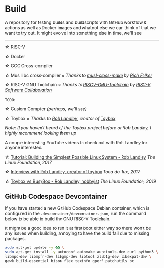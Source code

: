 # Build
A repository for testing builds and buildscripts with GitHub workflow & actions as well as Docker images and whatnot else we can think of that we want to try out. It might evolve into something else in time, we'll see

---

☆ RISC-V

☆ Docker

☆ GCC Cross-compiler

☆ Musl libc cross-compiler × _Thanks to [musl-cross-make][musl-cross-make] by [Rich Felker][richfelker]_

☆ RISC-V GNU Toolchain × _Thanks to [RISCV-GNU-Toolchain][riscv-gnu-toolchain] by [RISC-V Software Collaboration][riscv-collab]_

`TODO`:

☆ Custom Compiler _(perhaps, we'll see)_

☆ Toybox × _Thanks to [Rob Landley][landley], creator of [Toybox][toybox]_

_Note: If you haven't heard of the Toybox project before or Rob Landley, I highly recommend looking them up_

A couple interesting YouTube videos to check out with Rob Landley for anyone interested. 

☆ [Tutorial: Building the Simplest Possible Linux System - Rob Landley][seminarium-2017] _The Linux Foundation, 2017_

☆ [Interview with Rob Landley, creator of toybox][interview-2017] _Toca do Tux, 2017_

☆ [Toybox vs BusyBox - Rob Landley, hobbyist][seminarium-2019] _The Linux Foundation, 2019_

## GitHub Codespace Devcontainer

If you have started a new GitHub Codespace Debian container, which is configured in the `.devcontainer/devcontainer.json`, run the command below to be able to build the GNU RISC-V Toolchain. 

It might be a good idea to run it at first boot either way so there won't be any issues when building, annoying to have the build fail due to missing packages. 

```bash
sudo apt-get update -y && \
sudo apt-get install -y autoconf automake autotools-dev curl python3 \
libmpc-dev libmpfr-dev libgmp-dev libtool zlib1g-dev libexpat-dev \
gawk build-essential bison flex texinfo gperf patchutils bc
```

<!-- LINKS -->

[musl-cross-make]: https://github.com/richfelker/musl-cross-make

[richfelker]: https://github.com/richfelker

[riscv-gnu-toolchain]: https://github.com/riscv-collab/riscv-gnu-toolchain

[riscv-collab]: https://github.com/riscv-collab

[toybox]: https://github.com/landley/toybox

[landley]: https://github.com/landley

[seminarium-2017]: https://www.youtube.com/watch?v=Sk9TatW9ino

[interview-2017]: https://www.youtube.com/watch?v=j7kk-_uuRFc

[seminarium-2019]: https://www.youtube.com/watch?v=MkJkyMuBm3g

<!-- LINKS END -->
